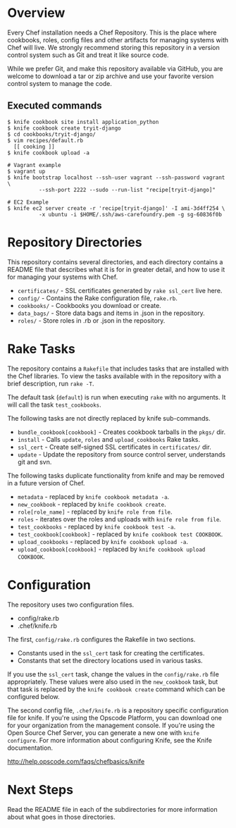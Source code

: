 Overview
========

Every Chef installation needs a Chef Repository. This is the place where
cookbooks, roles, config files and other artifacts for managing systems with
Chef will live. We strongly recommend storing this repository in a version
control system such as Git and treat it like source code.

While we prefer Git, and make this repository available via GitHub, you are
welcome to download a tar or zip archive and use your favorite version control
system to manage the code.

Executed commands
-----------------

    $ knife cookbook site install application_python
    $ knife cookbook create tryit-django
    $ cd cookbooks/tryit-django/
    $ vim recipes/default.rb
      [[ cooking ]]
    $ knife cookbook upload -a

    # Vagrant example
    $ vagrant up
    $ knife bootstrap localhost --ssh-user vagrant --ssh-password vagrant \
              --ssh-port 2222 --sudo --run-list "recipe[tryit-django]"

    # EC2 Example
    $ knife ec2 server create -r 'recipe[tryit-django]' -I ami-3d4ff254 \
              -x ubuntu -i $HOME/.ssh/aws-carefoundry.pem -g sg-60836f0b


Repository Directories
======================

This repository contains several directories, and each directory contains
a README file that describes what it is for in greater detail, and how to use it
for managing your systems with Chef.

* `certificates/` - SSL certificates generated by `rake ssl_cert` live here.
* `config/` - Contains the Rake configuration file, `rake.rb`.
* `cookbooks/` - Cookbooks you download or create.
* `data_bags/` - Store data bags and items in .json in the repository.
* `roles/` - Store roles in .rb or .json in the repository.


Rake Tasks
==========

The repository contains a `Rakefile` that includes tasks that are installed with
the Chef libraries. To view the tasks available with in the repository with
a brief description, run `rake -T`.

The default task (`default`) is run when executing `rake` with no arguments. It
will call the task `test_cookbooks`.

The following tasks are not directly replaced by knife sub-commands.

* `bundle_cookbook[cookbook]` - Creates cookbook tarballs in the `pkgs/` dir.
* `install` - Calls `update`, `roles` and `upload_cookbooks` Rake tasks.
* `ssl_cert` - Create self-signed SSL certificates in `certificates/` dir.
* `update` - Update the repository from source control server, understands git and svn.

The following tasks duplicate functionality from knife and may be removed in
a future version of Chef.

* `metadata` - replaced by `knife cookbook metadata -a`.
* `new_cookbook` - replaced by `knife cookbook create`.
* `role[role_name]` - replaced by `knife role from file`.
* `roles` - iterates over the roles and uploads with `knife role from file`.
* `test_cookbooks` - replaced by `knife cookbook test -a`.
* `test_cookbook[cookbook]` - replaced by `knife cookbook test COOKBOOK`.
* `upload_cookbooks` - replaced by `knife cookbook upload -a`.
* `upload_cookbook[cookbook]` - replaced by `knife cookbook upload COOKBOOK`.


Configuration
=============

The repository uses two configuration files.

* config/rake.rb
* .chef/knife.rb

The first, `config/rake.rb` configures the Rakefile in two sections.

* Constants used in the `ssl_cert` task for creating the certificates.
* Constants that set the directory locations used in various tasks.

If you use the `ssl_cert` task, change the values in the `config/rake.rb` file
appropriately. These values were also used in the `new_cookbook` task, but that
task is replaced by the `knife cookbook create` command which can be configured
below.

The second config file, `.chef/knife.rb` is a repository specific configuration
file for knife. If you're using the Opscode Platform, you can download one for
your organization from the management console. If you're using the Open Source
Chef Server, you can generate a new one with `knife configure`. For more
information about configuring Knife, see the Knife documentation.

http://help.opscode.com/faqs/chefbasics/knife


Next Steps
==========

Read the README file in each of the subdirectories for more information about
what goes in those directories.
